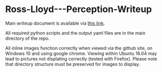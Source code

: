 # Ross-Lloyd---Perception-Writeup

Main writeup document is available via [this link](https://github.com/RossPLloyd/Ross-Lloyd---Perception-Writeup/blob/master/RoboND_Perception_Project_Writeup%20-%20Ross%20Lloyd/AAMAIN/RoboND%20Perception%20Project%20Writeup%20-%20Ross%20Lloyd.md).

All required python scripts and the output yaml files are in the main directory of the repo.

All inline images function correctly when viewed via the github site, on Windows 10 and using google chrome. Viewing within Ubuntu 16.04 may lead to pictures not displating correctly (tested with Firefox). Please note that directory structure must be preserved for images to display.
